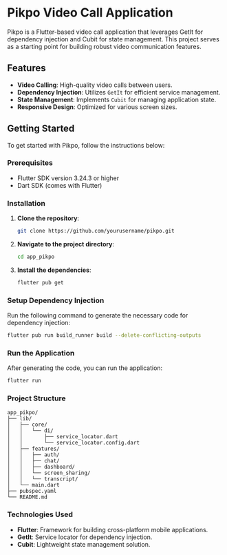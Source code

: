  # Pikpo Video Call Application

Pikpo is a Flutter-based video call application that leverages GetIt for dependency injection and Cubit for state management. This project serves as a starting point for building robust video communication features.

## Features

- **Video Calling**: High-quality video calls between users.
- **Dependency Injection**: Utilizes `GetIt` for efficient service management.
- **State Management**: Implements `Cubit` for managing application state.
- **Responsive Design**: Optimized for various screen sizes.

## Getting Started

To get started with Pikpo, follow the instructions below:

### Prerequisites

- Flutter SDK version 3.24.3 or higher
- Dart SDK (comes with Flutter)

### Installation

1. **Clone the repository**:

   ```bash
   git clone https://github.com/yourusername/pikpo.git
   ```

2. **Navigate to the project directory**:

   ```bash
   cd app_pikpo
   ```

3. **Install the dependencies**:

   ```bash
   flutter pub get
   ```

### Setup Dependency Injection

Run the following command to generate the necessary code for dependency injection:

```bash
flutter pub run build_runner build --delete-conflicting-outputs
```

### Run the Application

After generating the code, you can run the application:

```bash
flutter run
```

### Project Structure

```
app_pikpo/
├── lib/
│   ├── core/
│   │   └── di/
│   │       ├── service_locator.dart
│   │       └── service_locator.config.dart
│   ├── features/
│   │   ├── auth/
│   │   ├── chat/
│   │   ├── dashboard/
│   │   └── screen_sharing/
│   │   └── transcript/
│   └── main.dart
├── pubspec.yaml
└── README.md
```

### Technologies Used

- **Flutter**: Framework for building cross-platform mobile applications.
- **GetIt**: Service locator for dependency injection.
- **Cubit**: Lightweight state management solution.
